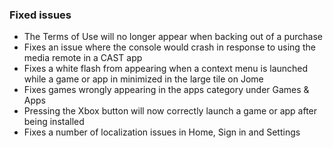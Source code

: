 ### Fixed issues
- The Terms of Use will no longer appear when backing out of a purchase
- Fixes an issue where the console would crash in response to using the media remote in a CAST app
- Fixes a white flash from appearing when a context menu is launched while a game or app in minimized in the large tile on Jome
- Fixes games wrongly appearing in the apps category under Games & Apps
- Pressing the Xbox button will now correctly launch a game or app after being installed
- Fixes a number of localization issues in Home, Sign in and Settings